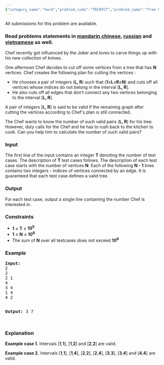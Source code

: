 ```yaml
---
{"category_name":"hard","problem_code":"TRCNTCT","problem_name":"Tree Connectivity","languages_supported":{"0":"ADA","1":"ASM","2":"BASH","3":"BF","4":"C","5":"C99 strict","6":"CAML","7":"CLOJ","8":"CLPS","9":"CPP 4.3.2","10":"CPP 6.3","11":"CPP14","12":"CS2","13":"D","14":"ERL","15":"FORT","16":"FS","17":"GO","18":"HASK","19":"ICK","20":"ICON","21":"JAVA","22":"JS","23":"kotlin","24":"LISP clisp","25":"LISP sbcl","26":"LUA","27":"NEM","28":"NICE","29":"NODEJS","30":"PAS fpc","31":"PAS gpc","32":"PERL","33":"PERL6","34":"PHP","35":"PIKE","36":"PRLG","37":"PYPY","38":"PYTH","39":"PYTH 3.5","40":"RUBY","41":"rust","42":"SCALA","43":"SCM chicken","44":"SCM guile","45":"SCM qobi","46":"ST","47":"swift","48":"TCL","49":"TEXT","50":"WSPC"},"max_timelimit":3,"source_sizelimit":50000,"problem_author":"melnik","problem_tester":"kingofnumbers","date_added":"16-08-2017","tags":{"0":"cook85","1":"dfs","2":"divide","3":"hard","4":"melnik","5":"segment"},"editorial_url":"https://discuss.codechef.com/problems/TRCNTCT","time":{"view_start_date":1503253800,"submit_start_date":1503253800,"visible_start_date":1503253800,"end_date":1735669800},"layout":"problem"}
---
```

<span class="solution-visible-txt">All submissions for this problem are available.</span><h3>Read problems statements in <a target="_blank" 
href="http://www.codechef.com/download/translated/COOK85/mandarin/TRCNTCT.pdf">mandarin chinese</a>, <a target="_blank" 
href="http://www.codechef.com/download/translated/COOK85/russian/TRCNTCT.pdf">russian</a> and <a target="_blank" 
href="http://www.codechef.com/download/translated/COOK85/vietnamese/TRCNTCT.pdf">vietnamese</a> as well.</h3>

<p>Chef recently got influenced by the Joker and loves to carve things up with his new collection of knives. </p> 

<p>One afternoon Chef decides to cut off some vertices from a tree that has <b>N </b> vertices. Chef creates the following plan for cutting the vertices :  
<ul>
 <li> He chooses a pair of integers (<b>L, R</b>) such that (<b>1</b>≤<b>L</b>≤<b>R</b>≤<b>N</b>) and cuts off all vertices whose indices do not belong in the interval [<b>L, R</b>].</li>
<li>He also cuts off all edges that don’t connect any two vertices belonging to the interval [<b>L, R</b>].</li>
</ul> 
</p>

<p>A pair of integers [<b>L, R</b>] is said to be valid if the remaining graph after cutting the vertices according to Chef's plan is still connected.</p>

<p>The Chef wants to know the number of such valid pairs (<b>L, R</b>) for his tree. However, duty calls for the Chef and he has to rush back to the kitchen to cook. Can you help him to calculate the number of such valid pairs? </p>
	

<h3>Input</h3>
<p>The first line of the input contains an integer <b>T</b> denoting the number of test cases. The description of <b>T</b> test cases follows. The description of each test case starts with the number of vertices <b>N</b>. Each of the following <b>N - 1</b> lines contains two integers - indices of vertices connected by an edge. It is guaranteed that each test case defines a valid tree.</p>

<h3>Output</h3>
<p>For each test case, output a single line containing the number Chef is interested in.</p>

<h3>Constraints</h3>
<ul>
<li><b>1</b> ≤ <b>T</b> ≤ <b>10<sup>5</sup></b></li>
<li><b>1</b> ≤ <b>N</b> ≤ <b>10<sup>6</sup></b></li>
<li>The sum of <b>N</b> over all testcases does not exceed <b>10<sup>6</sup></b></li>
</ul>

<h3>Example</h3>
<pre><b>Input:</b>
2
2
2 1
4
3 4
1 4
4 2

<b>Output:</b>
3
7

</pre>

<h3>Explanation</h3>
<p><b>Example case 1.</b> Intervals [<b>1</b>,<b>1</b>], [<b>1</b>,<b>2</b>] and [<b>2</b>,<b>2</b>] are valid.</p>
<p><b>Example case 2.</b> Intervals [<b>1</b>,<b>1</b>], [<b>1</b>,<b>4</b>], [<b>2</b>,<b>2</b>], [<b>2</b>,<b>4</b>], [<b>3</b>,<b>3</b>], [<b>3</b>,<b>4</b>] and [<b>4</b>,<b>4</b>] are valid.</p>